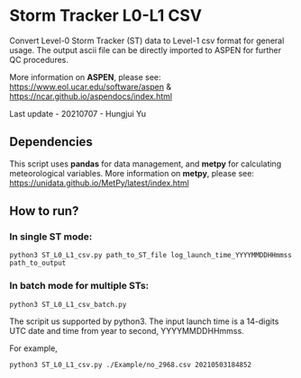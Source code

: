 # Storm Tracker L0-L1 CSV

Convert Level-0 Storm Tracker (ST) data to Level-1 csv format for general usage.
The output ascii file can be directly imported to ASPEN for further QC procedures.

More information on **ASPEN**, please see: https://www.eol.ucar.edu/software/aspen & https://ncar.github.io/aspendocs/index.html

Last update - 20210707 - Hungjui Yu

## Dependencies

This script uses **pandas** for data management, and **metpy** for calculating meteorological variables.
More information on **metpy**, please see: https://unidata.github.io/MetPy/latest/index.html

## How to run?

### In single ST mode:
```
python3 ST_L0_L1_csv.py path_to_ST_file log_launch_time_YYYYMMDDHHmmss path_to_output
```

### In batch mode for multiple STs:
```
python3 ST_L0_L1_csv_batch.py
```

The scripit us supported by python3.
The input launch time is a 14-digits UTC date and time from year to second, YYYYMMDDHHmmss.

For example,

```
python3 ST_L0_L1_csv.py ./Example/no_2968.csv 20210503184852
```
